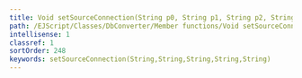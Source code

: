 ```yaml
---
title: Void setSourceConnection(String p0, String p1, String p2, String p3, String p4)
path: /EJScript/Classes/DbConverter/Member functions/Void setSourceConnection(String p_0, String p_1, String p_2, String p_3, String p_4)
intellisense: 1
classref: 1
sortOrder: 248
keywords: setSourceConnection(String,String,String,String,String)
---
```





